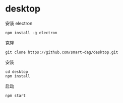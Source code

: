 # desktop

安装 electron
```
npm install -g electron
```

克隆
```
git clone https://github.com/smart-dag/desktop.git
```

安装
```
cd desktop
npm install
```

启动
```
npm start
```
